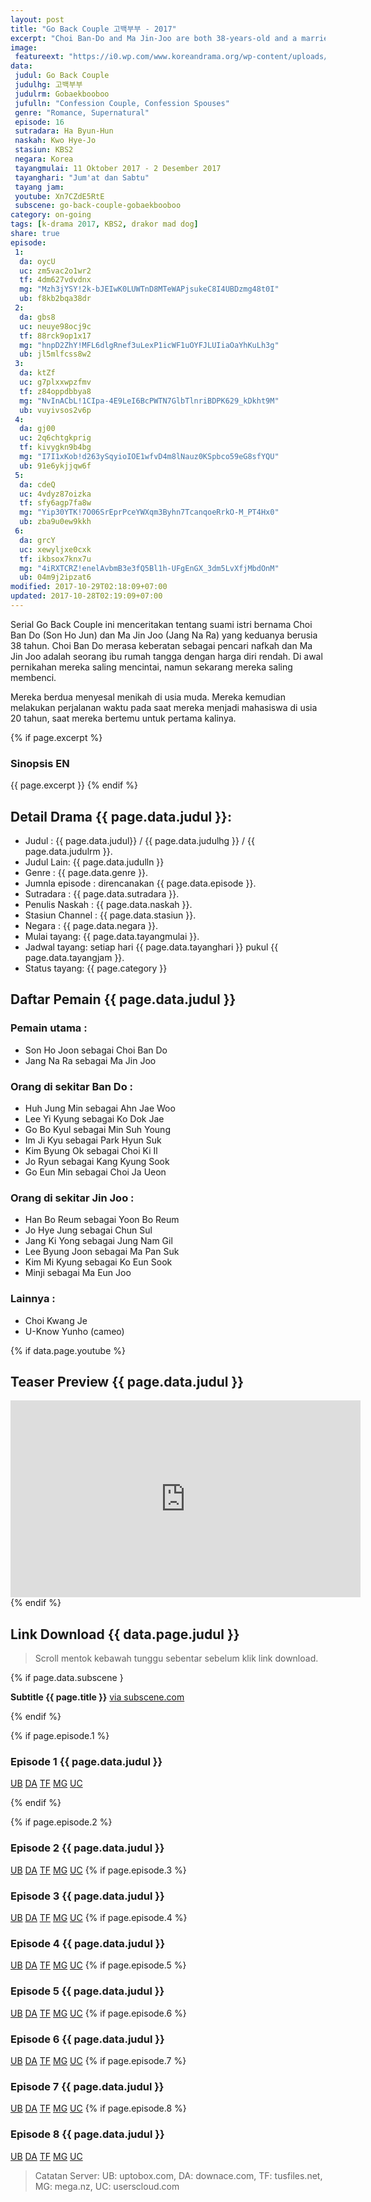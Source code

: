 ```yaml
---
layout: post
title: "Go Back Couple 고백부부 - 2017"
excerpt: "Choi Ban-Do and Ma Jin-Joo are both 38-years-old and a married couple. Choi Ban-Do has been burdened with being the breadwinner and Ma Jin-Joo is a housewife with low self-esteem. Even though they loved each other when they married, they now hate each other. They both regret marrying at such a young age. The couple travel through time and find themselves as 20-year-old university students, when they met for the first time."
image:
 featureext: "https://i0.wp.com/www.koreandrama.org/wp-content/uploads/2017/09/Go-Back-Couple-Poster-3.jpg?resize=600%2C320"
data:
 judul: Go Back Couple
 judulhg: 고백부부
 judulrm: Gobaekbooboo
 jufulln: "Confession Couple, Confession Spouses"
 genre: "Romance, Supernatural"
 episode: 16
 sutradara: Ha Byun-Hun
 naskah: Kwo Hye-Jo
 stasiun: KBS2
 negara: Korea
 tayangmulai: 11 Oktober 2017 - 2 Desember 2017
 tayanghari: "Jum'at dan Sabtu"
 tayang jam: 
 youtube: Xn7CZdE5RtE
 subscene: go-back-couple-gobaekbooboo
category: on-going
tags: [k-drama 2017, KBS2, drakor mad dog]
share: true
episode:
 1:
  da: oycU
  uc: zm5vac2o1wr2
  tf: 4dm627vdvdnx
  mg: "Mzh3jYSY!2k-bJEIwK0LUWTnD8MTeWAPjsukeC8I4UBDzmg48t0I"
  ub: f8kb2bqa38dr
 2:
  da: gbs8
  uc: neuye98ocj9c
  tf: 88rck9op1x17
  mg: "hnpD2ZhY!MFL6dlgRnef3uLexP1icWF1uOYFJLUIiaOaYhKuLh3g"
  ub: jl5mlfcss8w2
 3:
  da: ktZf
  uc: g7plxxwpzfmv
  tf: z84oppdbbya8
  mg: "NvInACbL!1CIpa-4E9LeI6BcPWTN7GlbTlnriBDPK629_kDkht9M"
  ub: vuyivsos2v6p
 4:
  da: gj00
  uc: 2q6chtgkprig
  tf: kivygkn9b4bg
  mg: "I7I1xKob!d263ySqyioIOE1wfvD4m8lNauz0KSpbco59eG8sfYQU"
  ub: 91e6ykjjqw6f
 5:
  da: cdeQ
  uc: 4vdyz87oizka
  tf: sfy6agp7fa8w
  mg: "Yip30YTK!7O06SrEprPceYWXqm3Byhn7TcanqoeRrkO-M_PT4Hx0"
  ub: zba9u0ew9kkh
 6:
  da: grcY
  uc: xewyljxe0cxk
  tf: ikbsox7knx7u
  mg: "4iRXTCRZ!enelAvbmB3e3fQ5Bl1h-UFgEnGX_3dm5LvXfjMbdOnM"
  ub: 04m9j2ipzat6
modified: 2017-10-29T02:18:09+07:00
updated: 2017-10-28T02:19:09+07:00
---
```


Serial Go Back Couple ini menceritakan tentang suami istri bernama Choi Ban Do (Son Ho Jun) dan Ma Jin Joo (Jang Na Ra) yang keduanya berusia 38 tahun.
Choi Ban Do merasa keberatan sebagai pencari nafkah dan Ma Jin Joo adalah seorang ibu rumah tangga dengan harga diri rendah. Di awal pernikahan mereka saling mencintai, namun sekarang mereka saling membenci.

Mereka berdua menyesal menikah di usia muda. Mereka kemudian melakukan perjalanan waktu pada saat mereka menjadi mahasiswa di usia 20 tahun, saat mereka bertemu untuk pertama kalinya.

{% if page.excerpt %}
### Sinopsis EN

{{ page.excerpt }}
{% endif %}

## Detail Drama {{ page.data.judul }}:

- Judul : {{ page.data.judul}} / {{ page.data.judulhg }} / {{ page.data.judulrm }}.
- Judul Lain: {{ page.data.judulln }}
- Genre : {{ page.data.genre }}.
- Jumnla episode : direncanakan  {{ page.data.episode }}.
- Sutradara : {{ page.data.sutradara }}.
- Penulis Naskah : {{ page.data.naskah }}.
- Stasiun Channel : {{ page.data.stasiun }}.
- Negara : {{ page.data.negara }}.
- Mulai tayang: {{ page.data.tayangmulai }}.
- Jadwal tayang: setiap hari {{ page.data.tayanghari }} pukul {{ page.data.tayangjam }}.
- Status tayang: {{ page.category }}

## Daftar Pemain {{ page.data.judul }}
### Pemain utama :
- Son Ho Joon sebagai Choi Ban Do
- Jang Na Ra sebagai Ma Jin Joo

### Orang di sekitar Ban Do :
- Huh Jung Min sebagai Ahn Jae Woo
- Lee Yi Kyung sebagai Ko Dok Jae
- Go Bo Kyul sebagai Min Suh Young
- Im Ji Kyu sebagai Park Hyun Suk
- Kim Byung Ok sebagai Choi Ki Il
- Jo Ryun sebagai Kang Kyung Sook
- Go Eun Min sebagai Choi Ja Ueon

### Orang di sekitar Jin Joo :
- Han Bo Reum sebagai Yoon Bo Reum
- Jo Hye Jung sebagai Chun Sul
- Jang Ki Yong sebagai Jung Nam Gil
- Lee Byung Joon sebagai Ma Pan Suk
- Kim Mi Kyung sebagai Ko Eun Sook
- Minji sebagai Ma Eun Joo

### Lainnya :
- Choi Kwang Je
- U-Know Yunho (cameo)

{% if data.page.youtube %}
## Teaser Preview {{ page.data.judul }}

<iframe src="https://www.youtube.com/embed/{{ page.data.youtube }}" width="560" height="315" frameborder="0" allowfullscreen="allowfullscreen"></iframe>
{% endif %}

## Link Download {{ data.page.judul }}

> Scroll mentok kebawah tunggu sebentar sebelum klik link download.

{% if page.data.subscene }

**Subtitle {{ page.title }}** 
<a class="btn" href="#" onclick="window.open('https://subscene.com/subtitles/{{ page.data.subscene }}/', '_blank'">via subscene.com</a>

{% endif %}

{% if page.episode.1 %}
### Episode 1 {{ page.data.judul }}

<a class="btn" href="#" onclick="http://adfree.ga?dom=uptobox.com&{{ page.episode.1.ub }}&name=Link&size=Ready', '_blank');return false;">UB</a> <a class="btn" href="#" onclick="window.open('http://adfree.ga?dom=downace.com&{{ page.episode.1.da }}&name=Link&size=Ready', '_blank');return false;">DA</a> <a class="btn" href="#" onclick="window.open('http://adfree.ga?dom=tusfiles.net&{{ page.episode.1.tf }}&name=Link&size=Ready', '_blank');return false;">TF</a> <a class="btn" href="#" onclick="window.open('https://mi.knoacc.org/dl/mega?hash={{ page.episode.1.mg }}&name=Link&size=Ready', '_blank');return false;">MG</a> <a class="btn" href="#" onclick="window.open('http://adfree.ga?name=Link&size=Ready&dom=userscloud.com&code={{ page.episode.1.uc }}', '_blank');return false;">UC</a>

{% endif %}

{% if page.episode.2 %}
### Episode 2 {{ page.data.judul }}

<a class="btn" href="#" onclick="http://adfree.ga?dom=uptobox.com&{{ page.episode.2.ub }}&name=Link&size=Ready', '_blank');return false;">UB</a> <a class="btn" href="#" onclick="window.open('http://adfree.ga?dom=downace.com&{{ page.episode.2.da }}&name=Link&size=Ready', '_blank');return false;">DA</a> <a class="btn" href="#" onclick="window.open('http://adfree.ga?dom=tusfiles.net&{{ page.episode.2.tf }}&name=Link&size=Ready', '_blank');return false;">TF</a> <a class="btn" href="#" onclick="window.open('https://mi.knoacc.org/dl/mega?hash={{ page.episode.2.mg }}&name=Link&size=Ready', '_blank');return false;">MG</a> <a class="btn" href="#" onclick="window.open('http://adfree.ga?name=Link&size=Ready&dom=userscloud.com&code={{ page.episode.2.uc }}', '_blank');return false;">UC</a>
{% if page.episode.3 %}
### Episode 3 {{ page.data.judul }}

<a class="btn" href="#" onclick="http://adfree.ga?dom=uptobox.com&{{ page.episode.3.ub }}&name=Link&size=Ready', '_blank');return false;">UB</a> <a class="btn" href="#" onclick="window.open('http://adfree.ga?dom=downace.com&{{ page.episode.3.da }}&name=Link&size=Ready', '_blank');return false;">DA</a> <a class="btn" href="#" onclick="window.open('http://adfree.ga?dom=tusfiles.net&{{ page.episode.3.tf }}&name=Link&size=Ready', '_blank');return false;">TF</a> <a class="btn" href="#" onclick="window.open('https://mi.knoacc.org/dl/mega?hash={{ page.episode.3.mg }}&name=Link&size=Ready', '_blank');return false;">MG</a> <a class="btn" href="#" onclick="window.open('http://adfree.ga?name=Link&size=Ready&dom=userscloud.com&code={{ page.episode.3.uc }}', '_blank');return false;">UC</a>
{% if page.episode.4 %}
### Episode 4 {{ page.data.judul }}

<a class="btn" href="#" onclick="http://adfree.ga?dom=uptobox.com&{{ page.episode.4.ub }}&name=Link&size=Ready', '_blank');return false;">UB</a> <a class="btn" href="#" onclick="window.open('http://adfree.ga?dom=downace.com&{{ page.episode.4.da }}&name=Link&size=Ready', '_blank');return false;">DA</a> <a class="btn" href="#" onclick="window.open('http://adfree.ga?dom=tusfiles.net&{{ page.episode.4.tf }}&name=Link&size=Ready', '_blank');return false;">TF</a> <a class="btn" href="#" onclick="window.open('https://mi.knoacc.org/dl/mega?hash={{ page.episode.4.mg }}&name=Link&size=Ready', '_blank');return false;">MG</a> <a class="btn" href="#" onclick="window.open('http://adfree.ga?name=Link&size=Ready&dom=userscloud.com&code={{ page.episode.4.uc }}', '_blank');return false;">UC</a>
{% if page.episode.5 %}
### Episode 5 {{ page.data.judul }}

<a class="btn" href="#" onclick="http://adfree.ga?dom=uptobox.com&{{ page.episode.5.ub }}&name=Link&size=Ready', '_blank');return false;">UB</a> <a class="btn" href="#" onclick="window.open('http://adfree.ga?dom=downace.com&{{ page.episode.5.da }}&name=Link&size=Ready', '_blank');return false;">DA</a> <a class="btn" href="#" onclick="window.open('http://adfree.ga?dom=tusfiles.net&{{ page.episode.5.tf }}&name=Link&size=Ready', '_blank');return false;">TF</a> <a class="btn" href="#" onclick="window.open('https://mi.knoacc.org/dl/mega?hash={{ page.episode.5.mg }}&name=Link&size=Ready', '_blank');return false;">MG</a> <a class="btn" href="#" onclick="window.open('http://adfree.ga?name=Link&size=Ready&dom=userscloud.com&code={{ page.episode.5.uc }}', '_blank');return false;">UC</a>
{% if page.episode.6 %}
### Episode 6 {{ page.data.judul }}

<a class="btn" href="#" onclick="http://adfree.ga?dom=uptobox.com&{{ page.episode.6.ub }}&name=Link&size=Ready', '_blank');return false;">UB</a> <a class="btn" href="#" onclick="window.open('http://adfree.ga?dom=downace.com&{{ page.episode.6.da }}&name=Link&size=Ready', '_blank');return false;">DA</a> <a class="btn" href="#" onclick="window.open('http://adfree.ga?dom=tusfiles.net&{{ page.episode.6.tf }}&name=Link&size=Ready', '_blank');return false;">TF</a> <a class="btn" href="#" onclick="window.open('https://mi.knoacc.org/dl/mega?hash={{ page.episode.6.mg }}&name=Link&size=Ready', '_blank');return false;">MG</a> <a class="btn" href="#" onclick="window.open('http://adfree.ga?name=Link&size=Ready&dom=userscloud.com&code={{ page.episode.6.uc }}', '_blank');return false;">UC</a>
{% if page.episode.7 %}
### Episode 7 {{ page.data.judul }}

<a class="btn" href="#" onclick="http://adfree.ga?dom=uptobox.com&{{ page.episode.7.ub }}&name=Link&size=Ready', '_blank');return false;">UB</a> <a class="btn" href="#" onclick="window.open('http://adfree.ga?dom=downace.com&{{ page.episode.7.da }}&name=Link&size=Ready', '_blank');return false;">DA</a> <a class="btn" href="#" onclick="window.open('http://adfree.ga?dom=tusfiles.net&{{ page.episode.7.tf }}&name=Link&size=Ready', '_blank');return false;">TF</a> <a class="btn" href="#" onclick="window.open('https://mi.knoacc.org/dl/mega?hash={{ page.episode.7.mg }}&name=Link&size=Ready', '_blank');return false;">MG</a> <a class="btn" href="#" onclick="window.open('http://adfree.ga?name=Link&size=Ready&dom=userscloud.com&code={{ page.episode.7.uc }}', '_blank');return false;">UC</a>
{% if page.episode.8 %}
### Episode 8 {{ page.data.judul }}

<a class="btn" href="#" onclick="http://adfree.ga?dom=uptobox.com&{{ page.episode.8.ub }}&name=Link&size=Ready', '_blank');return false;">UB</a> <a class="btn" href="#" onclick="window.open('http://adfree.ga?dom=downace.com&{{ page.episode.8.da }}&name=Link&size=Ready', '_blank');return false;">DA</a> <a class="btn" href="#" onclick="window.open('http://adfree.ga?dom=tusfiles.net&{{ page.episode.8.tf }}&name=Link&size=Ready', '_blank');return false;">TF</a> <a class="btn" href="#" onclick="window.open('https://mi.knoacc.org/dl/mega?hash={{ page.episode.8.mg }}&name=Link&size=Ready', '_blank');return false;">MG</a> <a class="btn" href="#" onclick="window.open('http://adfree.ga?name=Link&size=Ready&dom=userscloud.com&code={{ page.episode.8.uc }}', '_blank');return false;">UC</a>

> Catatan Server: UB: uptobox.com, DA: downace.com, TF: tusfiles.net, MG: mega.nz, UC: userscloud.com